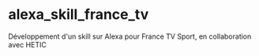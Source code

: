 # alexa_skill_france_tv
Développement d'un skill sur Alexa pour France TV Sport, en collaboration avec HETIC
